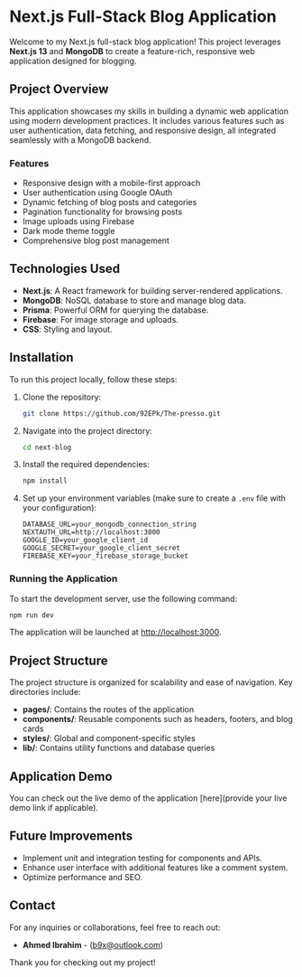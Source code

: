 # Next.js Full-Stack Blog Application

Welcome to my Next.js full-stack blog application! This project leverages **Next.js 13** and **MongoDB** to create a feature-rich, responsive web application designed for blogging. 

## Project Overview

This application showcases my skills in building a dynamic web application using modern development practices. It includes various features such as user authentication, data fetching, and responsive design, all integrated seamlessly with a MongoDB backend.

### Features

- Responsive design with a mobile-first approach
- User authentication using Google OAuth
- Dynamic fetching of blog posts and categories
- Pagination functionality for browsing posts
- Image uploads using Firebase
- Dark mode theme toggle
- Comprehensive blog post management

## Technologies Used

- **Next.js**: A React framework for building server-rendered applications.
- **MongoDB**: NoSQL database to store and manage blog data.
- **Prisma**: Powerful ORM for querying the database.
- **Firebase**: For image storage and uploads.
- **CSS**: Styling and layout.

## Installation

To run this project locally, follow these steps:

1. Clone the repository:
   ```bash
   git clone https://github.com/92EPk/The-presso.git
   ```
2. Navigate into the project directory:
   ```bash
   cd next-blog
   ```
3. Install the required dependencies:
   ```bash
   npm install
   ```
4. Set up your environment variables (make sure to create a `.env` file with your configuration):
   ```
   DATABASE_URL=your_mongodb_connection_string
   NEXTAUTH_URL=http://localhost:3000
   GOOGLE_ID=your_google_client_id
   GOOGLE_SECRET=your_google_client_secret
   FIREBASE_KEY=your_firebase_storage_bucket
   ```

### Running the Application

To start the development server, use the following command:
```bash
npm run dev
```
The application will be launched at [http://localhost:3000](http://localhost:3000).

## Project Structure

The project structure is organized for scalability and ease of navigation. Key directories include:

- **pages/**: Contains the routes of the application
- **components/**: Reusable components such as headers, footers, and blog cards
- **styles/**: Global and component-specific styles
- **lib/**: Contains utility functions and database queries

## Application Demo

You can check out the live demo of the application [here](provide your live demo link if applicable).

## Future Improvements

- Implement unit and integration testing for components and APIs.
- Enhance user interface with additional features like a comment system.
- Optimize performance and SEO.


## Contact

For any inquiries or collaborations, feel free to reach out:

- **Ahmed Ibrahim** - (b9x@outlook.com)

Thank you for checking out my project!
